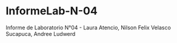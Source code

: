 ﻿# InformeLab-N-04
Informe de Laboratorio N°04 - Laura Atencio, Nilson Felix
                              Velasco Sucapuca, Andree Ludwerd
